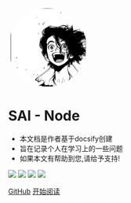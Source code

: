 
<img width="160px" style="border-radius: 50%" bor src="SAI.jpg">

# **SAI - Node**

- 本文档是作者基于docsify创建
- 旨在记录个人在学习上的一些问题
- 如果本文有帮助到您,请给予支持!


[![](https://badgen.net/github/stars/DragonSAIz/Node)](https://github.com/DragonSAIz/Node)
[![](https://badgen.net/github/forks/DragonSAIz/Node)](https://github.com/DragonSAIz/Node)
![](https://img.shields.io/badge/%E8%92%BB%E7%A8%BD-%E7%A8%8B%E5%BA%8F%E7%8C%BF-yellow)
![](https://img.shields.io/badge/%E6%91%B8%E9%B1%BC-%E5%88%92%E6%B0%B4%E5%B8%A6%E5%B8%88-brightgreen)

[GitHub](https://github.com/DragonSAIz/Node)
[开始阅读](/README.md)